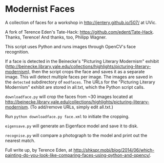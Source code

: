 Modernist Faces 
=========

A collection of faces for a workshop in http://jentery.github.io/507/ at UVic. 

A fork of Terence Eden's Tate-Hack: https://github.com/edent/Tate-Hack. Thanks, Terence! And thanks, too, Philipp Wagner.

This script uses Python and runs images through OpenCV's face recognition.

If a face is detected in the Beinecke's "Picturing Literary Modernism" exhibit (http://beinecke.library.yale.edu/collections/highlights/picturing-literary-modernism), then the script crops the face and saves it as a separate image.  This will detect multiple faces per image. The images are saved in the `detected` subdirectory of `modfaces`. The URLs for the "Picturing Literary Modernism" exhibit are stored in all.txt, which the Python script calls.   

`downloadface.py` will crop the faces from ~30 images located at http://beinecke.library.yale.edu/collections/highlights/picturing-literary-modernism. (To add/remove URLs, simply edit all.txt.)

Run `python downloadface.py face.xml` to initiate the cropping. 

`eigensave.py` will generate an Eigenface model and save it to disk.

`recognise.py` will compare a photograph to the model and print out the nearest match.

Full write up, by Terence Eden, at http://shkspr.mobi/blog/2014/06/which-painting-do-you-look-like-comparing-faces-using-python-and-opencv/.
